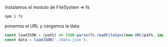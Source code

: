 Instalamos el modulo de FileSystem ⇒ fs

```powershell
npm i fs
```

ponemos el URL y cargamos la data

```js
const loadJSON = (path) => JSON.parse(fs.readFileSync(new URL(path, import.meta.url)));
const data = loadJSON('./data.json');
```

